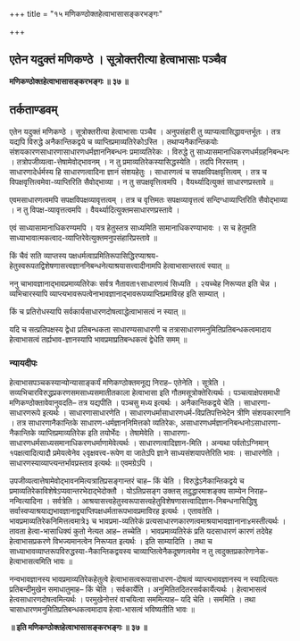 +++
title = "१५ मणिकण्ठोक्तहेत्वाभासासङ्करभङ्गः"

+++


## एतेन यदुक्तं मणिकण्ठे । सूत्रोक्तरीत्या हेत्वाभासाः पञ्चैव

**मणिकण्ठोक्तहेत्वाभासासङ्करभङ्गः ॥ ३७ ॥**

## **तर्कताण्डवम्**

एतेन यदुक्तं मणिकण्ठे । सूत्रोक्तरीत्या हेत्वाभासाः पञ्चैव । अनुपसंहारी तु व्याप्यत्वासिद्धावन्तर्भूतः । तत्र यद्यपि विरुद्धे अनैकान्तिकद्वये च व्याप्तिप्रमाव्यतिरेकोऽस्ति । तथाप्यनैकान्तिकयोः संशयकारणसाधारणासाधारणधर्मज्ञाननिबन्धनः प्रमाव्यतिरेकः । विरुद्धे तु साध्यासमानाधिकरणधर्मग्रहनिबन्धनः । तत्रोपजीव्यत्वा-त्तेषामेवोद्भावनम् । न तु प्रमाव्यतिरेकस्यासिद्धस्येति । तदपि निरस्तम् । साधारणादेर्धर्मस्य हि साधारणत्वादिना ज्ञानं संशयहेतुः । साधारणत्वं च सपक्षविपक्षवृत्तित्वम् । तत्र च विपक्षवृत्तित्वमेवा-व्याप्तिरिति सैवोद्भाव्या । न तु सपक्षवृत्तित्वमपि । वैयर्थ्यादित्युक्तं साधारणप्रस्तावे ॥

एवमसाधारणत्वमपि सपक्षविपक्षव्यावृत्तत्वम् । तत्र च वृत्तिमतः सपक्षव्यावृत्तत्वं सन्दिग्धाव्याप्तिरिति सैवोद्भाव्या । न तु विपक्ष-व्यावृत्तत्वमपि । वैयर्थ्यादित्युक्तमसाधारणप्रस्तावे ।

एवं साध्यासामानाधिकरण्यमपि । यत्र हेतुस्तत्र साध्यमिति सामानाधिकरण्याभावः । स च हेतुमति साध्याभावात्मकत्वाद-व्याप्तिरेवेत्युक्तमनुपसंहारिप्रस्तावे ॥

किं चैवं सति व्याप्तस्य पक्षधर्मत्वाप्रमितिरूपासिद्धिरप्याश्रय-हेतुस्वरूपतद्विशेषणासत्त्वज्ञाननिबन्धनेत्याश्रयासत्त्वादीनामपि हेत्वाभासान्तरत्वं स्यात् ॥

ननु चाभावज्ञानाद्भावप्रमाव्यतिरेकः सर्वत्र नैतावता१साधारणत्वं सिध्यति । २यच्चेह निरूप्यत इति चेन्न । व्यभिचारस्यापि व्याप्त्यभावरूपत्वेनाभावज्ञानाद्भावरूपव्याप्तिप्रमाविरह इति साम्यात् ।

किं च प्रतिरोधस्यापि सर्वकार्यसाधारणदोषत्वाद्धेत्वाभासत्वं न स्यात् ॥

यदि च सत्प्रतिपक्षस्य द्वेधा प्रतिबन्धकता साधारण्यसाधारणी च तत्रासाधारणमनुमितिप्रतिबन्धकत्वमादाय हेत्वाभासत्वं तर्ह्यभाव-ज्ञानस्यापि भावप्रमाप्रतिबन्धकत्वं द्वेधेति समम् ॥

### **न्यायदीपः**

हेत्वाभासपञ्चकस्यान्योन्यासाङ्कर्यं मणिकण्ठोक्तमनूद्य निराह– एतेनेति । सूत्रेति । सव्यभिचारविरुद्धप्रकरणसमसाध्यसमातीतकाला हेत्वाभासा इति गौतमसूत्रोक्तेरित्यर्थः । पञ्चत्वाक्षेपसमाधी मणिकण्ठोक्तावेवानुवदति– तत्र यद्यपीति । पञ्चसु मध्य इत्यर्थः । अनैकान्तिकद्वये चेति । साधारणा-साधारणरूपे इत्यर्थः । साधारणासाधारणेति । साधारणधर्मासाधारणधर्म-विप्रतिपत्तिभेदेन त्रीणि संशयकारणानि । तत्र साधारणानैकान्तिके साधारण-धर्मज्ञाननिमित्तको व्यतिरेकः, असाधारणधर्मज्ञाननिबन्धनोऽसाधारणा-नैकान्तिके व्याप्तिप्रमाव्यतिरेक इति तयोर्भेदः । तेषामेवेति । साधारणा-साधारणधर्मसाध्यसमानाधिकरणधर्माणामेवेत्यर्थः । साधारणत्वादिज्ञान-मिति । अन्यथा पर्वतोऽग्निमान् १पक्षत्वादित्यादौ प्रमेयत्वेनेव २वृक्षवत्त्व-रूपेण वा जातेऽपि ज्ञाने साध्यसंशयापत्तेरिति भावः । साधारणेति । साधारणस्याव्याप्त्यन्तर्भावप्रस्ताव इत्यर्थः ॥ एवमग्रेऽपि ।

उपजीव्यत्वात्तेषामेवोद्भावनमित्यत्रातिप्रसङ्गान्तरं चाह– किं चेति । विरुद्धेऽनैकान्तिकद्वये च प्रमाव्यतिरेकाविशेषेऽप्यवान्तरभेदाद्भेदोक्तौ । योऽतिप्रसङ्ग उक्तस् तदुद्धारमाशङ्क्य साम्येन निराह– नन्वित्यादिना । सर्वत्रेति । आश्रयासत्त्वहेतुस्वरूपासत्त्वहेतुविशेषणासत्त्वादिज्ञान-निबन्धनासिद्धिषु सर्वास्वप्याश्रयाद्यभावज्ञानाद्व्याप्तिपक्षधर्मतारूपभावप्रमाविरह इत्यर्थः । एतावतेति । भावप्रमाव्यतिरेकनिमित्तत्वमात्रे३ च भावप्रमा-व्यतिरेकं प्रत्यसाधारणकारणत्वमाश्रयाभावज्ञानाना४मस्तीत्यर्थः । तावता हेत्वा-भासाधिक्यं कुतो नेत्यत आह– तच्चेति । भावप्रमाव्यतिरेकं प्रति यदसाधारणं कारणं तदेवेह हेत्वाभासप्रकरणे विभज्यमानत्वेन निरूप्यत इत्यर्थः । इति साम्यादिति । तथा च साध्याभावव्याप्तरूपविरुद्धस्या-नैकान्तिकद्वयस्य चाव्याप्तित्वेनैकदूषणत्वमेव न तु त्वदुक्तप्रकारेणानेक-हेत्वाभासत्वमिति भावः ॥

नन्वभावज्ञानस्य भावप्रमाव्यतिरेकहेतुत्वे हेत्वाभासत्वरूपासाधारण-दोषत्वं व्याप्त्यभावज्ञानस्य न स्यादित्यतः प्रतिबन्दीमुखेन समाधातुमाह– किं चेति । सर्वकार्येति । अनुमितितदितरसर्वकार्येत्यर्थः । हेत्वाभासत्वं हेत्वसाधारणदोषत्वमित्यर्थः । परमुखेनोत्तरं वाचयित्वा सममित्याह– यदि चेति । सममिति । तथा चासाधारणमनुमितिप्रतिबन्धकत्वमादाय हेत्वा-भासत्वं भविष्यतीति भावः ॥

**॥ इति मणिकण्ठोक्तहेत्वाभासासङ्करभङ्गः ॥ ३७ ॥**

